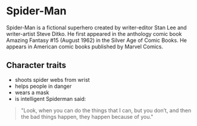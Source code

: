 # Spider-Man
Spider-Man is a fictional superhero created by writer-editor Stan Lee and writer-artist Steve Ditko. He first appeared in the anthology comic book Amazing Fantasy #15 (August 1962) in the Silver Age of Comic Books. He appears in American comic books published by Marvel Comics.
## Character traits
* shoots spider webs from wrist
* helps people in danger
* wears a mask
* is intelligent
Spiderman said:
> "Look, when you can do the things that I can, but you don’t, 
> and then the bad things happen, they happen because of you."
